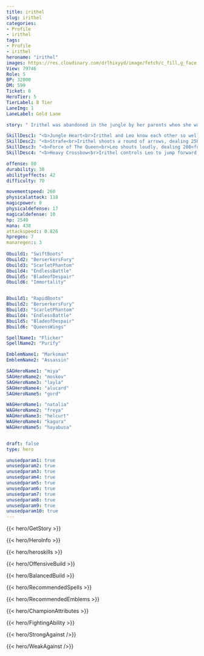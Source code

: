 ```yaml
---
title: irithel
slug: irithel
categories: 
- Profile 
- irithel
tags: 
- Profile
- irithel
heroname: "irithel"
images: https://res.cloudinary.com/drlhixyyd/image/fetch/c_fill,g_face,f_auto/https://cdn2-build.mobagenie.my.id/p/images/banner/full/irithel.jpg
View: 79746 
Role: 5 
BP: 32000
DM: 599 
Ticket: 0 
HeroTier: 5 
TierLabel: B Tier 
LaneImg: 1
LaneLabel: Gold Lane 

story: " Irithel was abandoned in the jungle by her parents when she was a little girl. Under the guidance of the God of Jungle, a female smilodon that had just given birth adopted her. Being protected by the mother smilodon, the little smilodon Leo and Irithel learned to hunt, survive and grew up like an animal. During a territory fight, the mother smilodon was badly injured. When Irithel and her \"brother\" Leo went to a town for help, they were captured as \"smilodon children\" by a slaveholder. When the cat elf mage - Nana passed by and couldn\'t watch them getting beaten to death, she suddenly had the super power inside her that allowed her to save these 2 poor children. With the help of Nana, Irithel was able to understand human languages and combat skills while Leo grew up to a strong adult smilodon. But she still hates human and trusts her only friend - Leo. "

SkillDesc1: "<b>Jungle Heart<br>Irithel and Leo know each other so well that allows her to shoot while moving. Each basic attack shoots out 3 heavy arrows (it takes a while to reload the heavy bow), each dealing 40% <font color='#C53535'>(Physical Damage)</font> (Only the first arrow can trigger passive effects of equipment items)."   
SkillDesc2: "<b>Strafe<br>Irithel shoots a round of arrows, dealing 250<font color='#D58E1F'>( +60% Total Physical ATK)</font> <font color='#C53535'>(Physical Damage)</font> to the enemies in the area and reducing their Physical Defense by 15 for 3s."   
SkillDesc3: "<b>Force of The Queen<br>Leo shouts loudly, dealing 200<font color='#D58E1F'>( +60% Total Physical ATK)</font> <font color='#C53535'>(Physical Damage)</font> to the enemies in the area and slowing them by 80% for 2s."   
SkillDesc4: "<b>Heavy Crossbow<br>Irithel controls Leo to jump forward and equips a heavy crossbow, after which her Basic Attack will deal 80<font color='#D58E1F'>( +120% Total Physical ATK)</font> <font color='#C53535'>(Physical Damage)</font> to the target and nearby enemies as well as increasing her Movement Speed by 30 for 15s."  

offense: 80 
durability: 38 
abilityeffects: 42 
difficulty: 70 

movementspeed: 260
physicalattack: 118
magicpower: 0
physicaldefense: 17
magicaldefense: 10
hp: 2540
mana: 438
attackspeed:: 0.826
hpregen: 7
manaregen:: 3
 
Obuild1: "SwiftBoots"  
Obuild2: "BerserkersFury" 
Obuild3: "ScarletPhantom" 
Obuild4: "EndlessBattle" 
Obuild5: "BladeofDespair" 
Obuild6: "Immortality" 


Bbuild1: "RapidBoots"  
Bbuild2: "BerserkersFury" 
Bbuild3: "ScarletPhantom" 
Bbuild4: "EndlessBattle" 
Bbuild5: "BladeofDespair" 
Bbuild6: "QueensWings" 

SpellName1: "Flicker" 
SpellName2: "Purify"   

EmblemName1: "Marksman" 
EmblemName2: "Assassin"    

SAGHeroName1: "miya"
SAGHeroName2: "moskov"
SAGHeroName3: "layla"
SAGHeroName4: "alucard"
SAGHeroName5: "gord"

WAGHeroName1: "natalia"
WAGHeroName2: "freya"
WAGHeroName3: "helcurt"
WAGHeroName4: "kagura"
WAGHeroName5: "hayabusa"


draft: false
type: hero

unusedparam1: true
unusedparam2: true
unusedparam3: true
unusedparam4: true
unusedparam5: true
unusedparam6: true
unusedparam7: true
unusedparam8: true
unusedparam9: true
unusedparam10: true
---
```



{{< hero/GetStory >}}

{{< hero/HeroInfo >}}
 
{{< hero/heroskills >}}

{{< hero/OffensiveBuild >}} 

{{< hero/BalancedBuild >}}


{{< hero/RecommendedSpells >}}  

{{< hero/RecommendedEmblems >}}   


{{< hero/ChampionAttributes >}}


{{< hero/FightingAbility >}}

{{< hero/StrongAgainst />}}

{{< hero/WeakAgainst />}}

